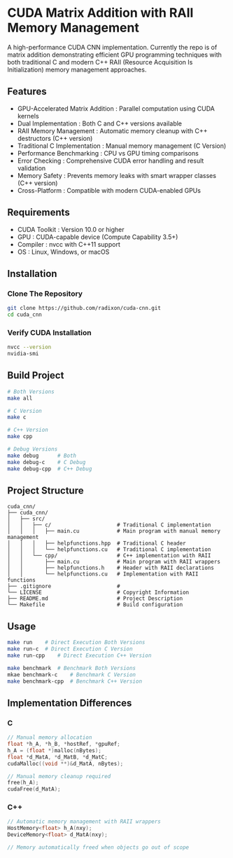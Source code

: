# CUDA Matrix Addition with RAII Memory Management

A high-performance CUDA CNN implementation.  Currently the repo is of matrix addition demonstrating efficient GPU programming techniques with both traditional C and modern C++ RAII (Resource Acquisition Is Initialization) memory management approaches.  

## Features

* GPU-Accelerated Matrix Addition : Parallel computation using CUDA kernels
* Dual Implementation : Both C and C++ versions available
* RAII Memory Management : Automatic memory cleanup with C++ destructors (C++ version)
* Traditional C Implementation : Manual memory management (C Version)
* Performance Benchmarking : CPU vs GPU timing comparisons
* Error Checking : Comprehensive CUDA error handling and result validation
* Memory Safety : Prevents memory leaks with smart wrapper classes (C++ version)
* Cross-Platform : Compatible with modern CUDA-enabled GPUs

## Requirements

* CUDA Toolkit : Version 10.0 or higher
* GPU : CUDA-capable device (Compute Capability 3.5+)
* Compiler : nvcc with C++11 support
* OS : Linux, Windows, or macOS

## Installation

### Clone The Repository

```bash
git clone https://github.com/radixon/cuda-cnn.git
cd cuda_cnn
```

### Verify CUDA Installation

```bash
nvcc --version
nvidia-smi
```

## Build Project

```bash
# Both Versions
make all

# C Version
make c

# C++ Version
make cpp

# Debug Versions
make debug      # Both
make debug-c    # C Debug
make debug-cpp  # C++ Debug
```

## Project Structure

```
cuda_cnn/
├── cuda_cnn/
│   ├── src/
│   │   ├── c/                     # Traditional C implementation
│   │   │   ├── main.cu            # Main program with manual memory management
│   │   │   ├── helpfunctions.hpp  # Traditional C header
│   │   │   └── helpfunctions.cu   # Traditional C implementation
│   │   └── cpp/                   # C++ implementation with RAII
│   │       ├── main.cu            # Main program with RAII wrappers
│   │       ├── helpfunctions.h    # Header with RAII declarations
│   │       └── helpfunctions.cu   # Implementation with RAII functions
├── .gitignore                     # 
└── LICENSE                        # Copyright Information
├── README.md                      # Project Description
└── Makefile                       # Build configuration
```

## Usage

```bash
make run    # Direct Execution Both Versions
make run-c  # Direct Execution C Version
make run-cpp    # Direct Execution C++ Version

make benchmark  # Benchmark Both Versions
mkae benchmark-c    # Benchmark C Version
make benchmark-cpp  # Benchmark C++ Version
```

## Implementation Differences

### C 

```C
// Manual memory allocation
float *h_A, *h_B, *hostRef, *gpuRef;
h_A = (float *)malloc(nBytes);
float *d_MatA, *d_MatB, *d_MatC;
cudaMalloc((void **)&d_MatA, nBytes);

// Manual memory cleanup required
free(h_A);
cudaFree(d_MatA);
```

### C++

```C++
// Automatic memory management with RAII wrappers
HostMemory<float> h_A(nxy);
DeviceMemory<float> d_MatA(nxy);

// Memory automatically freed when objects go out of scope
```